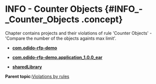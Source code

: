 # INFO - Counter Objects {#INFO_-_Counter_Objects .concept}

Chapter contains projects and their violations of rule 'Counter Objects' - 'Compare the number of the objects againts max limit'.

-   **[com.odido-rfp-demo](../../qa/rules/Counter_Objects/violation3.md)**  

-   **[com.odido-rfp-demo.application\_1.0.0\_ear](../../qa/rules/Counter_Objects/violation1.md)**  

-   **[sharedLibrary](../../qa/rules/Counter_Objects/violation2.md)**  


**Parent topic:**[Violations by rules](../../qa/common/violationsByRules.md)

